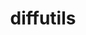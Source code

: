 ---
title: "diffutils"
layout: cache
categories: [package, develop-2025-02-02]
meta: {"versions": ["3.10"], "compilers": ["cce@=18.0.0", "gcc@=10.5.0", "gcc@=11.1.0", "gcc@=11.4.0", "gcc@=12.3.0", "gcc@=12.4.0", "gcc@=13.2.0", "gcc@=13.3.0", "gcc@=7.3.1", "gcc@=7.5.0", "oneapi@=2024.1.0", "oneapi@=2024.2.1"], "oss": ["amzn2", "centos7", "rhel8", "ubuntu18.04", "ubuntu20.04", "ubuntu22.04", "ubuntu24.04"], "platforms": ["linux"], "targets": ["aarch64", "neoverse_v1", "neoverse_v2", "x86_64_v3", "x86_64_v4"], "stacks": ["aws-isc", "aws-isc-aarch64", "aws-pcluster-neoverse_v1", "aws-pcluster-x86_64_v4", "bootstrap-x86_64-linux-gnu", "build_systems", "data-vis-sdk", "developer-tools-aarch64-linux-gnu", "developer-tools-x86_64_v3-linux-gnu", "e4s", "e4s-cray-rhel", "e4s-neoverse-v2", "e4s-oneapi", "e4s-rocm-external", "hep", "ml-linux-aarch64-cpu", "ml-linux-aarch64-cuda", "ml-linux-x86_64-cpu", "ml-linux-x86_64-cuda", "ml-linux-x86_64-rocm", "radiuss", "radiuss-aws", "radiuss-aws-aarch64", "root", "tutorial"], "num_specs": 18, "num_specs_by_stack": {"aws-isc-aarch64": 1, "root": 18, "radiuss-aws-aarch64": 1, "aws-pcluster-neoverse_v1": 1, "aws-pcluster-x86_64_v4": 4, "radiuss-aws": 1, "aws-isc": 1, "developer-tools-x86_64_v3-linux-gnu": 1, "developer-tools-aarch64-linux-gnu": 1, "e4s-cray-rhel": 1, "build_systems": 1, "radiuss": 1, "data-vis-sdk": 1, "e4s-neoverse-v2": 1, "tutorial": 2, "e4s": 1, "e4s-rocm-external": 1, "hep": 1, "e4s-oneapi": 1, "ml-linux-aarch64-cpu": 1, "ml-linux-aarch64-cuda": 1, "ml-linux-x86_64-rocm": 1, "ml-linux-x86_64-cpu": 1, "ml-linux-x86_64-cuda": 1, "bootstrap-x86_64-linux-gnu": 1}}
spec_details: [{"hash": "w6egtmcykheefvnv5fcmlam76bs3fghm", "compiler": "gcc@=7.3.1", "versions": ["3.10"], "os": "amzn2", "platform": "linux", "target": "aarch64", "variants": ["build_system=autotools"], "stacks": ["aws-isc-aarch64", "root", "radiuss-aws-aarch64"], "size": "-", "tarball": "https://binaries.spack.io/develop-2025-02-02/build_cache/linux-amzn2-aarch64/gcc-7.3.1/diffutils-3.10/linux-amzn2-aarch64-gcc-7.3.1-diffutils-3.10-w6egtmcykheefvnv5fcmlam76bs3fghm.spack"}, {"hash": "k372y7en3h6pua43akqrhyasyq5qrezu", "compiler": "gcc@=12.4.0", "versions": ["3.10"], "os": "amzn2", "platform": "linux", "target": "neoverse_v1", "variants": ["build_system=autotools"], "stacks": ["aws-pcluster-neoverse_v1", "root"], "size": "-", "tarball": "https://binaries.spack.io/develop-2025-02-02/build_cache/linux-amzn2-neoverse_v1/gcc-12.4.0/diffutils-3.10/linux-amzn2-neoverse_v1-gcc-12.4.0-diffutils-3.10-k372y7en3h6pua43akqrhyasyq5qrezu.spack"}, {"hash": "onwgy5557lrmuktvoz7bki3tnne7fhcd", "compiler": "gcc@=12.4.0", "versions": ["3.10"], "os": "amzn2", "platform": "linux", "target": "x86_64_v3", "variants": ["build_system=autotools"], "stacks": ["root", "aws-pcluster-x86_64_v4"], "size": "-", "tarball": "https://binaries.spack.io/develop-2025-02-02/build_cache/linux-amzn2-x86_64_v3/gcc-12.4.0/diffutils-3.10/linux-amzn2-x86_64_v3-gcc-12.4.0-diffutils-3.10-onwgy5557lrmuktvoz7bki3tnne7fhcd.spack"}, {"hash": "vmnwxbxjfohkxpvm3lh7bbqmqn4t3f2h", "compiler": "oneapi@=2024.1.0", "versions": ["3.10"], "os": "amzn2", "platform": "linux", "target": "x86_64_v3", "variants": ["build_system=autotools"], "stacks": ["root", "aws-pcluster-x86_64_v4"], "size": "-", "tarball": "https://binaries.spack.io/develop-2025-02-02/build_cache/linux-amzn2-x86_64_v3/oneapi-2024.1.0/diffutils-3.10/linux-amzn2-x86_64_v3-oneapi-2024.1.0-diffutils-3.10-vmnwxbxjfohkxpvm3lh7bbqmqn4t3f2h.spack"}, {"hash": "mfomkhe5adqoag7jlqrau5gnmy6vn2ru", "compiler": "gcc@=7.3.1", "versions": ["3.10"], "os": "amzn2", "platform": "linux", "target": "x86_64_v3", "variants": ["build_system=autotools"], "stacks": ["radiuss-aws", "root", "aws-isc"], "size": "-", "tarball": "https://binaries.spack.io/develop-2025-02-02/build_cache/linux-amzn2-x86_64_v3/gcc-7.3.1/diffutils-3.10/linux-amzn2-x86_64_v3-gcc-7.3.1-diffutils-3.10-mfomkhe5adqoag7jlqrau5gnmy6vn2ru.spack"}, {"hash": "rthd6ogp7otfxzcll7rnbdwq7v6pqhkr", "compiler": "gcc@=12.4.0", "versions": ["3.10"], "os": "amzn2", "platform": "linux", "target": "x86_64_v4", "variants": ["build_system=autotools"], "stacks": ["root", "aws-pcluster-x86_64_v4"], "size": "-", "tarball": "https://binaries.spack.io/develop-2025-02-02/build_cache/linux-amzn2-x86_64_v4/gcc-12.4.0/diffutils-3.10/linux-amzn2-x86_64_v4-gcc-12.4.0-diffutils-3.10-rthd6ogp7otfxzcll7rnbdwq7v6pqhkr.spack"}, {"hash": "yobsi7nkdd2sxgpywmvcbjmvjjty7dkf", "compiler": "oneapi@=2024.1.0", "versions": ["3.10"], "os": "amzn2", "platform": "linux", "target": "x86_64_v4", "variants": ["build_system=autotools"], "stacks": ["root", "aws-pcluster-x86_64_v4"], "size": "-", "tarball": "https://binaries.spack.io/develop-2025-02-02/build_cache/linux-amzn2-x86_64_v4/oneapi-2024.1.0/diffutils-3.10/linux-amzn2-x86_64_v4-oneapi-2024.1.0-diffutils-3.10-yobsi7nkdd2sxgpywmvcbjmvjjty7dkf.spack"}, {"hash": "dh6ncbentel3ild667fgfakvaw2vuscy", "compiler": "gcc@=10.5.0", "versions": ["3.10"], "os": "centos7", "platform": "linux", "target": "x86_64_v3", "variants": ["build_system=autotools"], "stacks": ["root", "developer-tools-x86_64_v3-linux-gnu"], "size": "-", "tarball": "https://binaries.spack.io/develop-2025-02-02/build_cache/linux-centos7-x86_64_v3/gcc-10.5.0/diffutils-3.10/linux-centos7-x86_64_v3-gcc-10.5.0-diffutils-3.10-dh6ncbentel3ild667fgfakvaw2vuscy.spack"}, {"hash": "xnvybk63i7eotglz6drenx5gm7rp6hk4", "compiler": "gcc@=13.3.0", "versions": ["3.10"], "os": "rhel8", "platform": "linux", "target": "aarch64", "variants": ["build_system=autotools"], "stacks": ["developer-tools-aarch64-linux-gnu", "root"], "size": "-", "tarball": "https://binaries.spack.io/develop-2025-02-02/build_cache/linux-rhel8-aarch64/gcc-13.3.0/diffutils-3.10/linux-rhel8-aarch64-gcc-13.3.0-diffutils-3.10-xnvybk63i7eotglz6drenx5gm7rp6hk4.spack"}, {"hash": "cfxx7nk6k2je6obzagvhgg654tcixqg5", "compiler": "cce@=18.0.0", "versions": ["3.10"], "os": "rhel8", "platform": "linux", "target": "x86_64_v3", "variants": ["build_system=autotools"], "stacks": ["e4s-cray-rhel", "root"], "size": "-", "tarball": "https://binaries.spack.io/develop-2025-02-02/build_cache/linux-rhel8-x86_64_v3/cce-18.0.0/diffutils-3.10/linux-rhel8-x86_64_v3-cce-18.0.0-diffutils-3.10-cfxx7nk6k2je6obzagvhgg654tcixqg5.spack"}, {"hash": "a4fd53fjih4iqvfxx5utwrfgfizroizn", "compiler": "gcc@=7.5.0", "versions": ["3.10"], "os": "ubuntu18.04", "platform": "linux", "target": "x86_64_v3", "variants": ["build_system=autotools"], "stacks": ["build_systems", "root", "radiuss"], "size": "-", "tarball": "https://binaries.spack.io/develop-2025-02-02/build_cache/linux-ubuntu18.04-x86_64_v3/gcc-7.5.0/diffutils-3.10/linux-ubuntu18.04-x86_64_v3-gcc-7.5.0-diffutils-3.10-a4fd53fjih4iqvfxx5utwrfgfizroizn.spack"}, {"hash": "plzpq7vmns262udq6mm2x6nxl65kzssb", "compiler": "gcc@=11.1.0", "versions": ["3.10"], "os": "ubuntu20.04", "platform": "linux", "target": "x86_64_v3", "variants": ["build_system=autotools"], "stacks": ["root", "data-vis-sdk"], "size": "-", "tarball": "https://binaries.spack.io/develop-2025-02-02/build_cache/linux-ubuntu20.04-x86_64_v3/gcc-11.1.0/diffutils-3.10/linux-ubuntu20.04-x86_64_v3-gcc-11.1.0-diffutils-3.10-plzpq7vmns262udq6mm2x6nxl65kzssb.spack"}, {"hash": "ebh3aavsmpnb7pt4bi74kc2kg73jtxef", "compiler": "gcc@=11.4.0", "versions": ["3.10"], "os": "ubuntu22.04", "platform": "linux", "target": "neoverse_v2", "variants": ["build_system=autotools"], "stacks": ["e4s-neoverse-v2", "root"], "size": "-", "tarball": "https://binaries.spack.io/develop-2025-02-02/build_cache/linux-ubuntu22.04-neoverse_v2/gcc-11.4.0/diffutils-3.10/linux-ubuntu22.04-neoverse_v2-gcc-11.4.0-diffutils-3.10-ebh3aavsmpnb7pt4bi74kc2kg73jtxef.spack"}, {"hash": "ncdnmjkd7mbybxnax5spd7xzeggcjoew", "compiler": "gcc@=11.4.0", "versions": ["3.10"], "os": "ubuntu22.04", "platform": "linux", "target": "x86_64_v3", "variants": ["build_system=autotools"], "stacks": ["tutorial", "e4s", "e4s-rocm-external", "hep", "root"], "size": "-", "tarball": "https://binaries.spack.io/develop-2025-02-02/build_cache/linux-ubuntu22.04-x86_64_v3/gcc-11.4.0/diffutils-3.10/linux-ubuntu22.04-x86_64_v3-gcc-11.4.0-diffutils-3.10-ncdnmjkd7mbybxnax5spd7xzeggcjoew.spack"}, {"hash": "udhsu67mww7vffg5kme7rjzdjpfoizfw", "compiler": "oneapi@=2024.2.1", "versions": ["3.10"], "os": "ubuntu22.04", "platform": "linux", "target": "x86_64_v3", "variants": ["build_system=autotools"], "stacks": ["e4s-oneapi", "root"], "size": "-", "tarball": "https://binaries.spack.io/develop-2025-02-02/build_cache/linux-ubuntu22.04-x86_64_v3/oneapi-2024.2.1/diffutils-3.10/linux-ubuntu22.04-x86_64_v3-oneapi-2024.2.1-diffutils-3.10-udhsu67mww7vffg5kme7rjzdjpfoizfw.spack"}, {"hash": "d2vxrilz3jzbqof3auva42ogivrfjexu", "compiler": "gcc@=12.3.0", "versions": ["3.10"], "os": "ubuntu22.04", "platform": "linux", "target": "x86_64_v3", "variants": ["build_system=autotools"], "stacks": ["tutorial", "root"], "size": "-", "tarball": "https://binaries.spack.io/develop-2025-02-02/build_cache/linux-ubuntu22.04-x86_64_v3/gcc-12.3.0/diffutils-3.10/linux-ubuntu22.04-x86_64_v3-gcc-12.3.0-diffutils-3.10-d2vxrilz3jzbqof3auva42ogivrfjexu.spack"}, {"hash": "afbtohk5hdeoxb5segiyyf3cmnsrmng4", "compiler": "gcc@=13.2.0", "versions": ["3.10"], "os": "ubuntu24.04", "platform": "linux", "target": "aarch64", "variants": ["build_system=autotools"], "stacks": ["ml-linux-aarch64-cpu", "root", "ml-linux-aarch64-cuda"], "size": "-", "tarball": "https://binaries.spack.io/develop-2025-02-02/build_cache/linux-ubuntu24.04-aarch64/gcc-13.2.0/diffutils-3.10/linux-ubuntu24.04-aarch64-gcc-13.2.0-diffutils-3.10-afbtohk5hdeoxb5segiyyf3cmnsrmng4.spack"}, {"hash": "idd43aig36m3wf6jlumg36bcbxdtfjwp", "compiler": "gcc@=13.2.0", "versions": ["3.10"], "os": "ubuntu24.04", "platform": "linux", "target": "x86_64_v3", "variants": ["build_system=autotools"], "stacks": ["ml-linux-x86_64-rocm", "ml-linux-x86_64-cpu", "ml-linux-x86_64-cuda", "bootstrap-x86_64-linux-gnu", "root"], "size": "-", "tarball": "https://binaries.spack.io/develop-2025-02-02/build_cache/linux-ubuntu24.04-x86_64_v3/gcc-13.2.0/diffutils-3.10/linux-ubuntu24.04-x86_64_v3-gcc-13.2.0-diffutils-3.10-idd43aig36m3wf6jlumg36bcbxdtfjwp.spack"}]
---